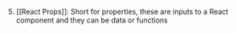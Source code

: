 
5. [[React Props]]: Short for properties, these are inputs to a React component and they can be data or functions